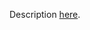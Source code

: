 Description [here](https://docs.scala-lang.org/scala3/guides/migration/incompat-other-changes.html#explicit-call-to-unapply).